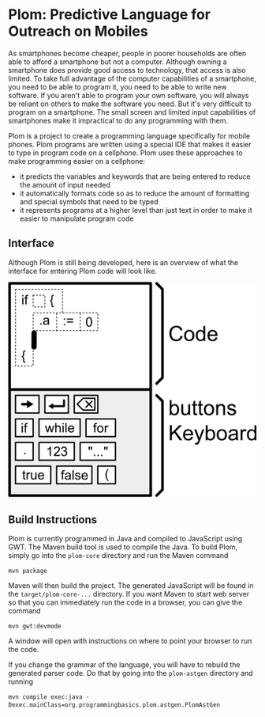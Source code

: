 # Plom: Predictive Language for Outreach on Mobiles

As smartphones become cheaper, people in poorer households are often able to afford a smartphone but not a computer. Although owning a smartphone does provide good access to technology, that access is also limited. To take full advantage of the computer capabilities of a smartphone, you need to be able to program it, you need to be able to write new software. If you aren't able to program your own software, you will always be reliant on others to make the software you need. But it's very difficult to program on a smartphone. The small screen and limited input capabilities of smartphones make it impractical to do any programming with them.

Plom is a project to create a programming language specifically for mobile phones. Plom programs are written using a special IDE that makes it easier to type in program code on a cellphone. Plom uses these approaches to make programming easier on a cellphone:

- it predicts the variables and keywords that are being entered to reduce the amount of input needed
- it automatically formats code so as to reduce the amount of formatting and special symbols that need to be typed
- it represents programs at a higher level than just text in order to make it easier to manipulate program code


## Interface

Although Plom is still being developed, here is an overview of what the interface for entering Plom code will look like.

![Mockup of Plom user interface](docs/imgs/uiOverview.svg)


## Build Instructions

Plom is currently programmed in Java and compiled to JavaScript using GWT. The Maven build tool is used to compile the Java. To build Plom, simply go into the `plom-core` directory and run the Maven command

```
mvn package
```

Maven will then build the project. The generated JavaScript will be found in the `target/plom-core-...` directory. If you want Maven to start web server so that you can immediately run the code in a browser, you can give the command

```
mvn gwt:devmode
```

A window will open with instructions on where to point your browser to run the code.

If you change the grammar of the language, you will have to rebuild the generated parser code. Do that by going into the `plom-astgen` directory and running

``` 
mvn compile exec:java -Dexec.mainClass=org.programmingbasics.plom.astgen.PlomAstGen
```


